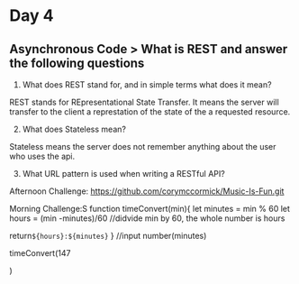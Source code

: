 # Day 4

## Asynchronous Code > What is REST and answer the following questions
1. What does REST stand for, and in simple terms what does it mean?

REST stands for REpresentational State Transfer. It means the server will transfer to the client a represtation of the  state of the a requested resource.

2. What does Stateless mean?

Stateless means the server does not remember anything about the user who uses the api.



3. What URL pattern is used when writing a RESTful API?


Afternoon Challenge: https://github.com/corymccormick/Music-Is-Fun.git

Morning Challenge:S
function timeConvert(min){
let minutes = min % 60
let hours = (min -minutes)/60
//didvide min by 60, the whole number is hours


return`${hours}:${minutes}`
}
//input number(minutes)

timeConvert(147

)